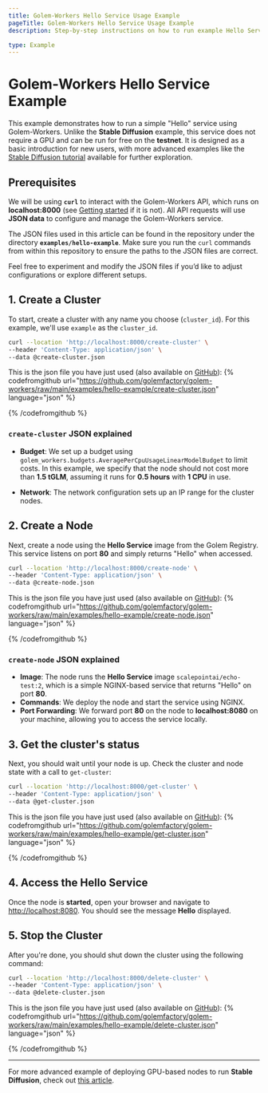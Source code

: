 ```yaml
---
title: Golem-Workers Hello Service Usage Example
pageTitle: Golem-Workers Hello Service Usage Example
description: Step-by-step instructions on how to run example Hello Service with Golem-Workers

type: Example 
---
```


# Golem-Workers Hello Service Example

This example demonstrates how to run a simple "Hello" service using Golem-Workers. 
Unlike the **Stable Diffusion** example, this service does not require a GPU and can be run for free on the **testnet**. 
It is designed as a basic introduction for new users, with more advanced examples like 
the [Stable Diffusion tutorial](/docs/creators/golem-workers/sd-example) available for further exploration.

## Prerequisites

We will be using **`curl`** to interact with the Golem-Workers API, which runs on **localhost:8000** 
(see [Getting started](/docs/creators/golem-workers/getting-started) if it is not).
All API requests will use **JSON data** to configure and manage the Golem-Workers service.

The JSON files used in this article can be found in the repository under the directory **`examples/hello-example`**. 
Make sure you run the `curl` commands from within this repository to ensure the paths to the JSON files are correct.

Feel free to experiment and modify the JSON files if you’d like to adjust configurations or explore different setups.

## 1. Create a Cluster

To start, create a cluster with any name you choose (`cluster_id`). For this example, we'll use `example` as the `cluster_id`.

```bash
curl --location 'http://localhost:8000/create-cluster' \
--header 'Content-Type: application/json' \
--data @create-cluster.json 
```

This is the json file you have just used (also available on 
[GitHub](https://github.com/golemfactory/golem-workers/raw/main/examples/hello-example/create-cluster.json)):
{% codefromgithub url="https://github.com/golemfactory/golem-workers/raw/main/examples/hello-example/create-cluster.json" language="json" %}

{% /codefromgithub %}


### `create-cluster` JSON explained

- **Budget**: We set up a budget using `golem_workers.budgets.AveragePerCpuUsageLinearModelBudget` to limit costs.
In this example, we specify that the node should not cost more than **1.5 tGLM**,
assuming it runs for **0.5 hours** with **1 CPU** in use.

- **Network**: The network configuration sets up an IP range for the cluster nodes.

## 2. Create a Node

Next, create a node using the **Hello Service** image from the Golem Registry. 
This service listens on port **80** and simply returns "Hello" when accessed.

```bash
curl --location 'http://localhost:8000/create-node' \
--header 'Content-Type: application/json' \
--data @create-node.json
```

This is the json file you have just used (also available on 
[GitHub](https://github.com/golemfactory/golem-workers/raw/main/examples/hello-example/create-node.json)):
{% codefromgithub url="https://github.com/golemfactory/golem-workers/raw/main/examples/hello-example/create-node.json" language="json" %}

{% /codefromgithub %}

### `create-node` JSON explained

- **Image**: The node runs the **Hello Service** image `scalepointai/echo-test:2`,
which is a simple NGINX-based service that returns "Hello" on port **80**.
- **Commands**: We deploy the node and start the service using NGINX.
- **Port Forwarding**: We forward port **80** on the node to **localhost:8080** on your machine,
allowing you to access the service locally.

## 3. Get the cluster's status

Next, you should wait until your node is up.
Check the cluster and node state with a call to `get-cluster`:

```bash
curl --location 'http://localhost:8000/get-cluster' \
--header 'Content-Type: application/json' \
--data @get-cluster.json
```

This is the json file you have just used (also available on 
[GitHub](https://github.com/golemfactory/golem-workers/raw/main/examples/hello-example/get-cluster.json)):
{% codefromgithub url="https://github.com/golemfactory/golem-workers/raw/main/examples/hello-example/get-cluster.json" language="json" %}

{% /codefromgithub %}

## 4. Access the Hello Service

Once the node is **started**, open your browser and navigate to [http://localhost:8080](http://localhost:8080).
You should see the message **Hello** displayed.

## 5. Stop the Cluster

After you're done, you should shut down the cluster using the following command:

```bash
curl --location 'http://localhost:8000/delete-cluster' \
--header 'Content-Type: application/json' \
--data @delete-cluster.json
```

This is the json file you have just used (also available on 
[GitHub](https://github.com/golemfactory/golem-workers/raw/main/examples/hello-example/delete-cluster.json)):
{% codefromgithub url="https://github.com/golemfactory/golem-workers/raw/main/examples/hello-example/delete-cluster.json" language="json" %}

{% /codefromgithub %}

---

For more advanced example of deploying GPU-based nodes to run **Stable Diffusion**, 
check out [this article](/docs/creators/golem-workers/sd-example).
